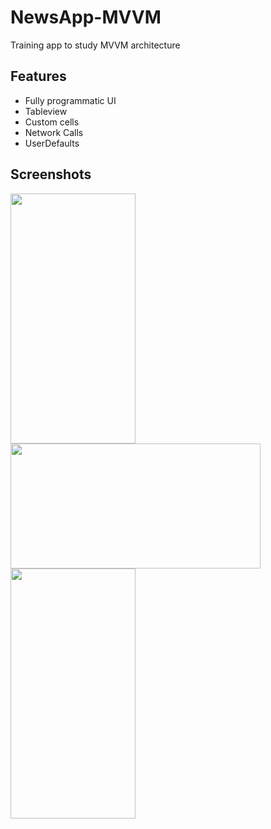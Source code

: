 # NewsApp-MVVM
Training app to study MVVM architecture

## Features

- Fully programmatic UI
- Tableview
- Custom cells
- Network Calls
- UserDefaults

## Screenshots

<img src="https://user-images.githubusercontent.com/85317700/165510990-65515fb0-9545-4ed5-9480-6a848bb45513.png" width="200" height="400">

<img src="https://user-images.githubusercontent.com/85317700/165510707-00c2caa1-81e3-4529-8c64-84868c53a964.png" width="400" height="200">
<img src="https://user-images.githubusercontent.com/85317700/165510712-0efb908a-91f8-4c35-ac8a-103a642a9bed.png" width="200" height="400">
